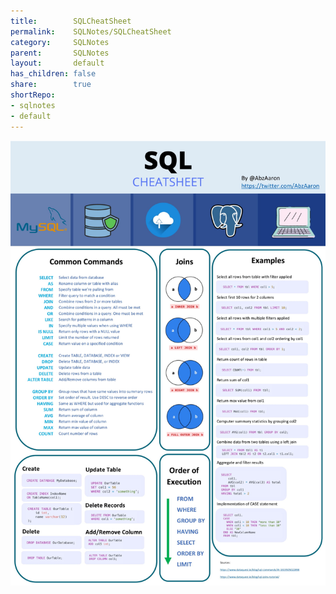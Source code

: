 ```yaml
---  
title:        SQLCheatSheet  
permalink:    SQLNotes/SQLCheatSheet  
category:     SQLNotes  
parent:       SQLNotes  
layout:       default  
has_children: false  
share:        true  
shortRepo:  
- sqlnotes  
- default  
---  
```

  
![CheatSheet.jpeg](..%2Fassets%2Fimages%2FCheatSheet.jpeg)
